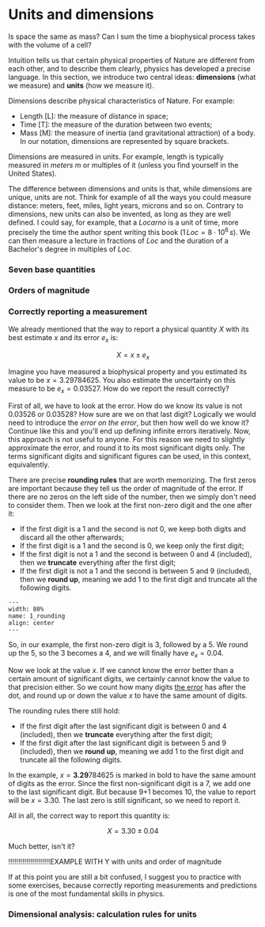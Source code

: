 # Units and dimensions
Is space the same as mass? Can I sum the time a biophysical process takes with the volume of a cell?

Intuition tells us that certain physical properties of Nature are different from each other, and to describe them clearly, physics has developed a precise language. In this section, we introduce two central ideas: **dimensions** (what we measure) and **units** (how we measure it).

Dimensions describe physical characteristics of Nature. For example:
- Length [L]: the measure of distance in space;
- Time [T]: the measure of the duration between two events; 
- Mass [M]: the measure of inertia (and gravitational attraction) of a body.
In our notation, dimensions are represented by square brackets.

Dimensions are measured in units. For example, length is typically measured in *meters* $m$ or multiples of it (unless you find yourself in the United States). 

The difference between dimensions and units is that, while dimensions are unique, units are not. Think for example of all the ways you could measure distance: meters, feet, miles, light years, microns and so on.
Contrary to dimensions, new units can also be invented, as long as they are well defined. I could say, for example, that a $Locarno$ is a unit of time, more precisely the time the author spent writing this book ($1\,Loc=8\cdot 10^6\,s$). We can then measure a lecture in fractions of $Loc$ and the duration of a Bachelor's degree in multiples of $Loc$. 

### Seven base quantities


### Orders of magnitude



### Correctly reporting a measurement
We already mentioned that the way to report a physical quantity $X$ with its best estimate $x$ and its error $e_x$ is:

$$
X = x \pm e_x
$$

Imagine you have measured a biophysical property and you estimated its value to be $x=3.29784625$. You also estimate the uncertainty on this measure to be $e_x=0.03527$. How do we report the result correctly?

First of all, we have to look at the error. How do we know its value is not $0.03526$ or $0.03528$? How sure are we on that last digit? Logically we would need to introduce the *error on the error*, but then how well do we know it? Continue like this and you'll end up defining infinite errors iteratively. Now, this approach is not useful to anyone. For this reason we need to slightly approximate the error, and round it to its most significant digits only. The terms significant digits and significant figures can be used, in this context, equivalently.

There are precise **rounding rules** that are worth memorizing. The first zeros are important because they tell us the order of magnitude of the error. If there are no zeros on the left side of the number, then we simply don't need to consider them. Then we look at the first non-zero digit and the one after it:
- If the first digit is a 1 and the second is not 0, we keep both digits and discard all the other afterwards;
- If the first digit is a 1 and the second is 0, we keep only the first digit;
- If the first digit is not a 1 and the second is between 0 and 4 (included), then we **truncate** everything after the first digit;
- If the first digit is not a 1 and the second is between 5 and 9 (included), then we **round up**, meaning we add 1 to the first digit and truncate all the following digits.

```{figure} ../figures/chap1_rounding.png
---
width: 80%
name: 1_rounding
align: center
---
```

So, in our example, the first non-zero digit is 3, followed by a 5. We round up the 5, so the 3 becomes a 4, and we will finally have $e_x=0.04$.

Now we look at the value $x$. If we cannot know the error better than a certain amount of significant digits, we certainly cannot know the value to that precision either. So we count how many digits <ins>the error</ins> has after the dot, and round up or down the value $x$ to have the same amount of digits.

The rounding rules there still hold:
- If the first digit after the last significant digit is between 0 and 4 (included), then we **truncate** everything after the first digit;
- If the first digit after the last significant digit is between 5 and 9 (included), then we **round up**, meaning we add 1 to the first digit and truncate all the following digits.

In the example, $x=\mathbf{3.29}784625$ is marked in bold to have the same amount of digits as the error. Since the first non-significant digit is a 7, we add one to the last significant digit. But because 9+1 becomes 10, the value to report will be $x=3.30$. The last zero is still significant, so we need to report it.

All in all, the correct way to report this quantity is:

$$
 X = 3.30\pm 0.04
$$

Much better, isn't it?

!!!!!!!!!!!!!!!!!!!!!EXAMPLE WITH Y with units and order of magnitude

If at this point you are still a bit confused, I suggest you to practice with some exercises, because correctly reporting measurements and predictions is one of the most fundamental skills in physics.


### Dimensional analysis: calculation rules for units

